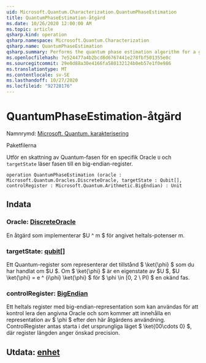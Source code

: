 ```yaml
---
uid: Microsoft.Quantum.Characterization.QuantumPhaseEstimation
title: QuantumPhaseEstimation-åtgärd
ms.date: 10/26/2020 12:00:00 AM
ms.topic: article
qsharp.kind: operation
qsharp.namespace: Microsoft.Quantum.Characterization
qsharp.name: QuantumPhaseEstimation
qsharp.summary: Performs the quantum phase estimation algorithm for a given oracle `U` and `targetState`, reading the phase into a big-endian quantum register.
ms.openlocfilehash: 7e524477a4b2bcd8d6767441e278fbf501355e0c
ms.sourcegitcommit: 29e0d88a30e4166fa580132124b0eb57e1f0e986
ms.translationtype: MT
ms.contentlocale: sv-SE
ms.lasthandoff: 10/27/2020
ms.locfileid: "92728176"
---
```

# <a name="quantumphaseestimation-operation"></a>QuantumPhaseEstimation-åtgärd

Namnrymd: [Microsoft. Quantum. karakterisering](xref:Microsoft.Quantum.Characterization)

Paketfilerna [](https://nuget.org/packages/)


Utför en skattning av Quantum-fasen för en specifik Oracle `U` och `targetState` läser fasen till en big-endian-register.

```qsharp
operation QuantumPhaseEstimation (oracle : Microsoft.Quantum.Oracles.DiscreteOracle, targetState : Qubit[], controlRegister : Microsoft.Quantum.Arithmetic.BigEndian) : Unit
```


## <a name="input"></a>Indata

### <a name="oracle--discreteoracle"></a>Oracle: [DiscreteOracle](xref:Microsoft.Quantum.Oracles.DiscreteOracle)

En åtgärd som implementerar $U ^ m $ för angivet heltals-potenser m.


### <a name="targetstate--qubit"></a>targetState: [qubit](xref:microsoft.quantum.lang-ref.qubit)[]

Ett Quantum-register som representerar det tillstånd $ \ket{\phi} $ som du har handlat om $U $. Om $ \ket{\phi} $ är en eigenstate av $U $, $U \ket{\phi} = e ^ {i\phi} \ket{\phi} $ för $ \phi \in [0, 2 \ PI) $ en okänd fas.


### <a name="controlregister--bigendian"></a>controlRegister: [BigEndian](xref:Microsoft.Quantum.Arithmetic.BigEndian)

Ett heltals register med big-endian-representation som kan användas för att kontrol lera den angivna Oracle och som kommer att innehålla en representation av $ \phi $ efter den här åtgärdens användning. ControlRegister antas starta i det ursprungliga läget $ \ket{00\cdots 0} $, där register längden anger önskad precision.



## <a name="output--unit"></a>Utdata: [enhet](xref:microsoft.quantum.lang-ref.unit)

